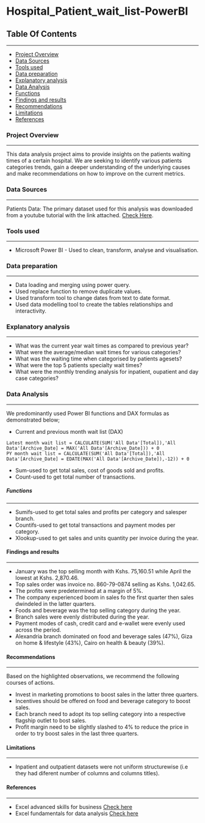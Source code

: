 # Hospital_Patient_wait_list-PowerBI

## Table Of Contents
---

- [Project Overview](#project-overview)
- [Data Sources](#data-sources)
- [Tools used](#tools-used)
- [Data preparation](#data-preparation)
- [Explanatory analysis](#explanatory-analysis)
- [Data Analysis]($data-analysis)
- [Functions](#functions)
- [Findings and results]($findings-and-results)
- [Recommendations](#recommendations)
- [Limitations](#limitations)
- [References](#references)

### Project Overview
---

This data analysis project aims to provide insights on the patients waiting times of a certain hospital. We are seeking to identify various patients categories trends, gain a deeper understanding of the underlying causes and make recommendations on how to improve on the current metrics.

### Data Sources
---

Patients Data: The primary dataset used for this analysis was downloaded from a youtube tutorial with the link attached. [Check Here](https://pivotalstats.com/wp-content/uploads/2024/09/Data-Mapping-Bg.zip).

### Tools used
---

- Microsoft Power BI - Used to clean, transform, analyse and visualisation.

### Data preparation
---

- Data loading and merging using power query.
- Used replace function to remove duplicate values.
- Used transform tool to change dates from text to date format.
- Used data modelling tool to create the tables relationships and interactivity.

### Explanatory analysis
---
- What was the current year wait times as compared to previous year?
- What were the average/median wait times for various categories?
- What was the waiting time when categorised by patients agesets?
- What were the top 5 patients specialty wait times?
- What were the monthly trending analysis for inpatient, oupatient and day case categories?

### Data Analysis
---
We predominantly used Power BI functions and DAX formulas as demonstrated below;
- Current and previous month wait list (DAX)
```DAX
Latest month wait list = CALCULATE(SUM('All Data'[Total]),'All Data'[Archive_Date] = MAX('All Data'[Archive_Date])) + 0
PY month wait list = CALCULATE(SUM('All Data'[Total]),'All Data'[Archive_Date] = EDATE(MAX('All Data'[Archive_Date]),-12)) + 0
```

  - Sum-used to get total sales, cost of goods sold and profits.
  - Count-used to get total number of transactions.
##### Functions
---
  - Sumifs-used to get total sales and profits per category and salesper branch.
  - Countifs-used to get total transactions and payment modes per category.
  - Xlookup-used to get sales and units quantity per invoice during the year.

#### Findings and results
---
  - January was the top selling month with Kshs. 75,160.51 while April the lowest at Kshs. 2,870.46.
  - Top sales order was invoice no. 860-79-0874 selling as Kshs. 1,042.65.
  - The profits were predetermined at a margin of 5%.
  - The company experienced boom in sales fo the first quarter then sales dwindeled in the latter quarters.
  - Foods and beverage was the top selling category during the year.
  - Branch sales were evenly distributed during the year.
  - Payment modes of cash, credit card and e-wallet were evenly used across the period.
  - Alexandria branch dominated on food and beverage sales (47%), Giza on home & lifestyle (43%), Cairo on health & beauty (39%).

#### Recommendations
---
Based on the highlighted observations, we recommend the following courses of actions.
  - Invest in marketing promotions to boost sales in the latter three quarters.
  - Incentives should be offered on food and beverage category to boost sales.
  - Each branch need to adopt its top selling category into a respective flagship outlet to bost sales.
  - Profit margin need to be slightly slashed to 4% to reduce the price in order to try boost sales in the last three quarters.

#### Limitations
---
  - Inpatient and outpatient datasets were not uniform structurewise (i.e they had diferent number of columns and columns titles).

#### References
---
  - Excel advanced skills for business [Check here](https://coursera.org/share/4282d5f46dce95bf970f7084e2200d72)
  - Excel fundamentals for data analysis [Check here](https://coursera.org/share/3644ab5effb80789d6d71f61816530ef)



